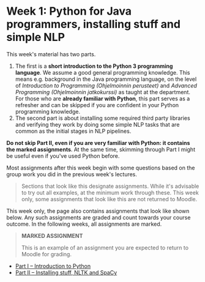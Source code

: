 # Week 1: Python for Java programmers, installing stuff and simple NLP

This week's material has two parts.
1. The first is a **short introduction to the Python 3 programming language**.
   We assume a good general programming knowledge.
   This means e.g. background in the Java programming language,
   on the level of *Introduction to Programming (Ohjelmoinnin perusteet)*
   and *Advanced Programming (Ohjelmoinnin jatkokurssi)*
   as taught at the department.
   For those who are **already familiar with Python**, this part serves
   as a refresher and can be skipped if you are confident in your Python
   programming knowledge.
2. The second part is about installing some required third party
   libraries and verifying they work by doing some simple NLP
   tasks that are common as the initial stages in NLP pipelines.

**Do not skip Part II, even if you are very familiar with Python:
it contains the marked assignments**.
At the same time, skimming through Part I might be useful
even if you've used Python before.

Most assignments after this week begin with some questions based on the
group work you did in the previous week's lectures.


> Sections that look like this designate assignments. While it's advisable to try out all examples, at the minimum work through these. This week only, some assignments that look like this are not returned to Moodle.

This week only, the page also contains assignments that
look like shown below. Any such assignments are graded and
count towards your course outcome. In the following weeks,
all assignments are marked.

> **MARKED ASSIGNMENT**
>
>This is an example of an assignment you are expected to return to Moodle for grading.


 - [Part I – Introduction to Python](part1/)
 - [Part II – Installing stuff, NLTK and SpaCy](part2/)
